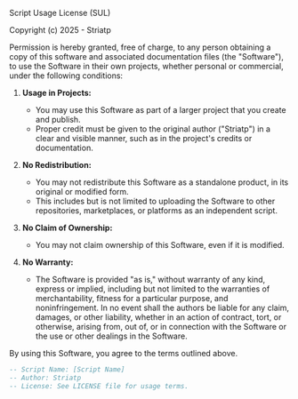Script Usage License (SUL)

Copyright (c) 2025 - Striatp

Permission is hereby granted, free of charge, to any person obtaining a copy
of this software and associated documentation files (the "Software"), to use
the Software in their own projects, whether personal or commercial, under the
following conditions:

1. **Usage in Projects:**  
   - You may use this Software as part of a larger project that you create and publish.
   - Proper credit must be given to the original author ("Striatp") in a clear and visible manner, such as in the project's credits or documentation.

2. **No Redistribution:**  
   - You may not redistribute this Software as a standalone product, in its original or modified form.
   - This includes but is not limited to uploading the Software to other repositories, marketplaces, or platforms as an independent script.

3. **No Claim of Ownership:**  
   - You may not claim ownership of this Software, even if it is modified.

4. **No Warranty:**  
   - The Software is provided "as is," without warranty of any kind, express or implied, including but not limited to the warranties of merchantability, fitness for a particular purpose, and noninfringement. In no event shall the authors be liable for any claim, damages, or other liability, whether in an action of contract, tort, or otherwise, arising from, out of, or in connection with the Software or the use or other dealings in the Software.

By using this Software, you agree to the terms outlined above.

   ```lua
   -- Script Name: [Script Name]
   -- Author: Striatp
   -- License: See LICENSE file for usage terms.
